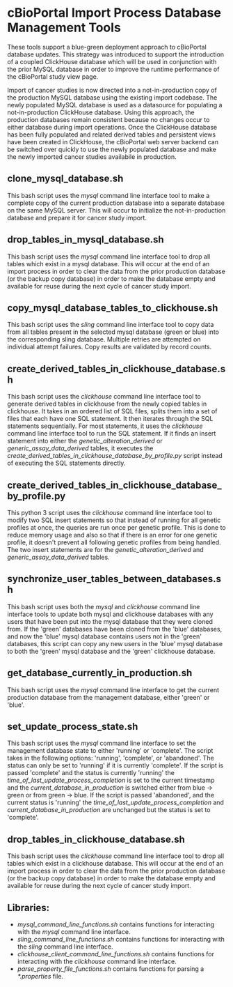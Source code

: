 # cBioPortal Import Process Database Management Tools
These tools support a blue-green deployment approach to cBioPortal database updates.
This strategy was introduced to support the introduction of a coupled ClickHouse database
which will be used in conjunction with the prior MySQL database in order to improve the
runtime performance of the cBioPortal study view page.

Import of cancer studies is now directed into a not-in-production copy of the production
MySQL database using the existing import codebase. The newly populated MySQL database is
used as a datasource for populating a not-in-production ClickHouse database. Using this
approach, the production databases remain consistent because no changes occur to either
database during import operations. Once the ClickHouse database has been fully populated
and related derived tables and persistent views have been created in ClickHouse, the
cBioPortal web server backend can be switched over quickly to use the newly populated
database and make the newly imported cancer studies availabile in production.

## clone\_mysql\_database.sh
This bash script uses the *mysql* command line interface tool to make a complete copy
of the current production database into a separate database on the same MySQL server.
This will occur to initialize the not-in-production database and prepare it for cancer
study import.

## drop\_tables\_in\_mysql\_database.sh
This bash script uses the *mysql* command line interface tool to drop all tables which
exist in a mysql database. This will occur at the end of an import process in order to
clear the data from the prior production database (or the backup copy database) in order
to make the database empty and available for reuse during the next cycle of cancer study
import.

## copy\_mysql\_database\_tables\_to\_clickhouse.sh
This bash script uses the *sling* command line interface tool to copy data from all tables
present in the selected mysql database (green or blue) into the corresponding sling
database. Multiple retries are attempted on individual attempt failures. Copy results are
validated by record counts.

## create\_derived\_tables\_in\_clickhouse\_database.sh
This bash script uses the *clickhouse* command line interface tool to generate derived 
tables in clickhouse from the newly copied tables in clickhouse. It takes in an ordered
list of SQL files, splits them into a set of files that each have one SQL statement.
It then iterates through the SQL statements sequentially. For most statements, it uses
the *clickhouse* command line interface tool to run the SQL statement. If it finds an
insert statement into either the *genetic_alteration_derived* or *generic_assay_data_derived*
tables, it executes the *create_derived_tables_in_clickhouse_database_by_profile.py* script
instead of executing the SQL statements directly.

## create\_derived\_tables\_in\_clickhouse\_database\_by\_profile.py
This python 3 script uses the *clickhouse* command line interface tool to modify two 
SQL insert statements so that instead of running for all genetic profiles at once,
the queries are run once per genetic profile. This is done to reduce memory usage and
also so that if there is an error for one genetic profile, it doesn't prevent all following
genetic profiles from being handled. The two insert statements are for the
*genetic_alteration_derived* and *generic_assay_data_derived* tables.

## synchronize\_user\_tables\_between\_databases.sh
This bash script uses both the *mysql* and *clickhouse* command line interface tools
to update both mysql and clickhouse databases with any users that have been put into 
the mysql database that they were cloned from. If the 'green' databases
have been cloned from the 'blue' databases, and now the 'blue' mysql database contains 
users not in the 'green' databases, this script can copy any new users in the 'blue'
mysql database to both the 'green' mysql database and the 'green' clickhouse database. 

## get\_database\_currently\_in\_production.sh
This bash script uses the *mysql* command line interface to get the current production database
from the management database, either 'green' or 'blue'.

## set\_update\_process\_state.sh
This bash script uses the *mysql* command line interface to set the management database
state to either 'running' or 'complete'. The script takes in the following options: 
'running', 'complete', or 'abandoned'. The status can only be set to 'running' if it is 
currently 'complete'.  If the script is passed 'complete' and the status is currently
'running' the *time_of_last_update_process_completion* is set to the current timestamp
and the *current_database_in_production* is switched either from blue -> green or from
green -> blue. If the script is passed 'abandoned', and the current status is 'running'
the *time_of_last_update_process_completion* and *current_database_in_production* 
are unchanged but the status is set to 'complete'.

## drop\_tables\_in\_clickhouse\_database.sh
This bash script uses the *clickhouse* command line interface tool to drop all tables which
exist in a clickhouse database. This will occur at the end of an import process in order to
clear the data from the prior production database (or the backup copy database) in order
to make the database empty and available for reuse during the next cycle of cancer study
import.

## Libraries:
* *mysql_command_line_functions.sh* contains functions for interacting with the *mysql* command
line interface.
* *sling_command_line_functions.sh* contains functions for interacting with the *sling* command
line interface.
* *clickhouse_client_command_line_functions.sh* contains functions for interacting with the
*clickhouse* command line interface.
* *parse_property_file_functions.sh* contains functions for parsing a *\*.properties* file.
